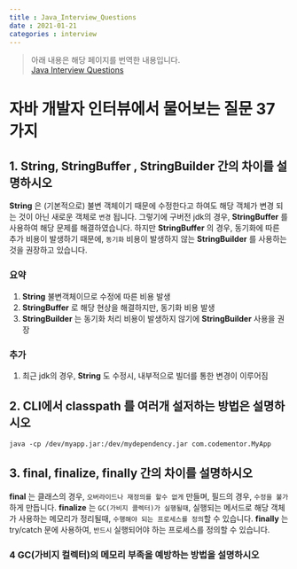 ```yaml
---
title : Java_Interview_Questions
date : 2021-01-21
categories : interview
---
```


> 아래 내용은 해당 페이지를 번역한 내용입니다.   
[Java Interview Questions](https://arc.dev/interview/java-interview-questions-and-answers)

# 자바 개발자 인터뷰에서 물어보는 질문 37가지

## 1. String, StringBuffer , StringBuilder 간의 차이를 설명하시오

__String__ 은 (기본적으로) 불변 객체이기 때문에 수정한다고 하여도 해당 객체가 변경 되는 것이 아닌 새로운 객체로 `변경` 됩니다. 그렇기에 구버전 jdk의 경우, __StringBuffer__ 를 사용하여 해당 문제를 해결하였습니다. 하지만 __StringBuffer__ 의 경우, 동기화에 따른 추가 비용이 발생하기 때문에, `동기화` 비용이 발생하지 않는 __StringBuilder__ 를 사용하는 것을 권장하고 있습니다.

### 요약
1. __String__ 불변객체이므로 수정에 따른 비용 발생
1. __StringBuffer__ 로 해당 현상을 해결하지만, 동기화 비용 발생
1. __StringBuilder__ 는 동기화 처리 비용이 발생하지 않기에 __StringBuilder__ 사용을 권장

### 추가
1. 최근 jdk의 경우, __String__ 도 수정시, 내부적으로 빌더를 통한 변경이 이루어짐

## 2. CLI에서 classpath 를 여러개 설저하는 방법은 설명하시오
```
java -cp /dev/myapp.jar:/dev/mydependency.jar com.codementor.MyApp
```

## 3.  final, finalize, finally 간의 차이를 설명하시오

__final__ 는 클래스의 경우, `오버라이드나 재정의를 할수 없게` 만들며, 필드의 경우, `수정을 불가`하게 만듭니다.
__finalize__ 는 `GC(가비지 콜렉터)가 실행될때`, 실행되는 메서드로 해당 객체가 사용하는 메모리가 정리될때, `수행해야 되는 프로세스를 정의`할 수 있습니다.
__finally__ 는 try/catch 문에 사용하여, `반드시` 실행되어야 하는 프로세스를 정의할 수 있습니다.

### 4 GC(가비지 컬렉터)의 메모리 부족을 예방하는 방법을 설명하시오
